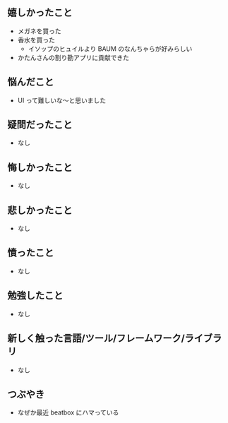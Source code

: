 ## 嬉しかったこと

- メガネを買った
- 香水を買った
  - イソップのヒュイルより BAUM のなんちゃらが好みらしい
- かたんさんの割り勘アプリに貢献できた

## 悩んだこと

- UI って難しいな〜と思いました

## 疑問だったこと

- なし

## 悔しかったこと

- なし

## 悲しかったこと

- なし

## 憤ったこと

- なし

## 勉強したこと

- なし

## 新しく触った言語/ツール/フレームワーク/ライブラリ

- なし

## つぶやき

- なぜか最近 beatbox にハマっている
